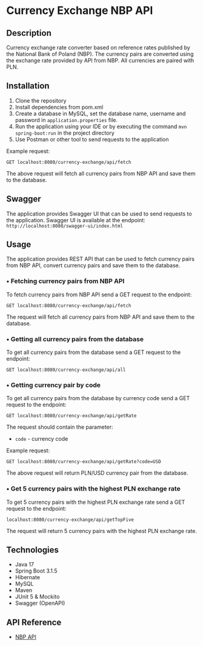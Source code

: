 # Currency Exchange NBP API

## Description
Currency exchange rate converter based on reference rates published by the National Bank of Poland (NBP).
The currency pairs are converted using the exchange rate provided by API from NBP. All currencies are paired with PLN.

## Installation
1. Clone the repository
2. Install dependencies from pom.xml
3. Create a database in MySQL, set the database name, username and password in `application.properties` file. 
4. Run the application using your IDE or by executing the command `mvn spring-boot:run` in the project directory
5. Use Postman or other tool to send requests to the application

Example request:
```
GET localhost:8080/currency-exchange/api/fetch
```
The above request will fetch all currency pairs from NBP API and save them to the database.

## Swagger
The application provides Swagger UI that can be used to send requests to the application.
Swagger UI is available at the endpoint:
```http://localhost:8080/swagger-ui/index.html```

## Usage
The application provides REST API that can be used to fetch currency pairs from NBP API, convert currency pairs and save them to the database.


### • Fetching currency pairs from NBP API
To fetch currency pairs from NBP API send a GET request to the endpoint:
```
GET localhost:8080/currency-exchange/api/fetch
```
The request will fetch all currency pairs from NBP API and save them to the database.



### • Getting all currency pairs from the database
To get all currency pairs from the database send a GET request to the endpoint:
```
GET localhost:8080/currency-exchange/api/all
```


### • Getting currency pair by code
To get all currency pairs from the database by currency code send a GET request to the endpoint:
```
GET localhost:8080/currency-exchange/api/getRate
```
The request should contain the parameter:
- `code` - currency code

Example request:
```
GET localhost:8080/currency-exchange/api/getRate?code=USD
```
The above request will return PLN/USD currency pair from the database.


### • Get 5 currency pairs with the highest PLN exchange rate

To get 5 currency pairs with the highest PLN exchange rate send a GET request to the endpoint:

```
localhost:8080/currency-exchange/api/getTopFive
```

The request will return 5 currency pairs with the highest PLN exchange rate.


## Technologies
- Java 17
- Spring Boot 3.1.5
- Hibernate 
- MySQL
- Maven
- JUnit 5 & Mockito
- Swagger (OpenAPI)

## API Reference
- [NBP API](http://api.nbp.pl/)